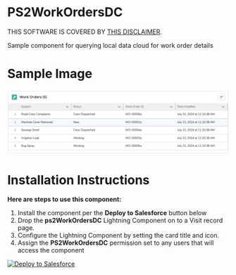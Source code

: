 # PS2WorkOrdersDC

THIS SOFTWARE IS COVERED BY [THIS DISCLAIMER](https://raw.githubusercontent.com/thedges/Disclaimer/master/disclaimer.txt).

Sample component for querying local data cloud for work order details

# Sample Image
![alt text](https://github.com/thedges/PS2WorkOrdersDC/blob/main/PS2WorkOrdersDC.jpg "Sample Photo")

# Installation Instructions

<b>Here are steps to use this component:</b>
  1. Install the component per the **Deploy to Salesforce** button below
  2. Drop the **ps2WorkOrdersDC** Lightning Component on to a Visit record page.
  3. Configure the Lightning Component by setting the card title and icon.
  4. Assign the **PS2WorkOrdersDC** permission set to any users that will access the component
     
<a href="https://githubsfdeploy.herokuapp.com?owner=thedges&repo=PS2WorkOrdersDC&ref=main">
  <img alt="Deploy to Salesforce"
       src="https://raw.githubusercontent.com/afawcett/githubsfdeploy/master/deploy.png">
</a>


